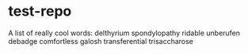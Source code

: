 # test-repo

A list of really cool words:
delthyrium
spondylopathy
ridable
unberufen
debadge
comfortless
galosh
transferential
trisaccharose
